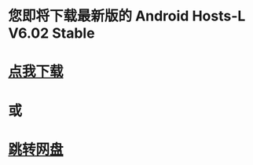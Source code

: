 您即将下载最新版的 Android Hosts-L V6.02 Stable
===============
[点我下载](https://github.com/lack006/Android-Hosts-L/raw/master/apk/Android_Hosts-L.apk)
===============
或
===============
[跳转网盘](http://t.cn/Rv7Rr1c)
===============

